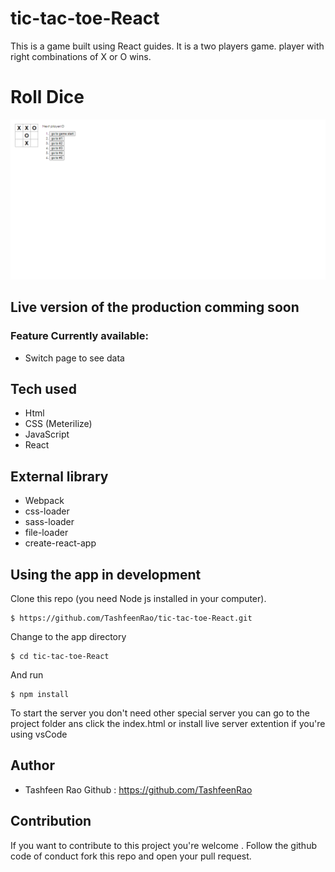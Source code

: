 # tic-tac-toe-React
 This is a game built using React guides. It is a two players game. player with right combinations of X or O wins. 
#  Roll Dice

<p align="center">
    <img src="final.png">
</p>

## Live version of the production comming soon


### Feature Currently available:

* Switch page to see data

## Tech used 
* Html
* CSS (Meterilize)
* JavaScript
* React

## External library 

* Webpack
* css-loader
* sass-loader
* file-loader
* create-react-app


## Using the app in development 
Clone this repo (you need Node js installed in your computer).
```
$ https://github.com/TashfeenRao/tic-tac-toe-React.git
```

 Change to the app directory 
 
 ```
$ cd tic-tac-toe-React
 ```

   And run 

```
$ npm install 
```

To start the server you don't need other special server you can go to the project folder ans click the index.html or install live server extention if you're using vsCode

## Author 

* Tashfeen Rao    Github : https://github.com/TashfeenRao
## Contribution 

If you want to contribute to this project you're welcome .
Follow the github code of conduct fork this repo and open your pull request. 
